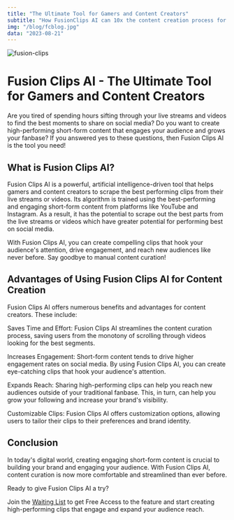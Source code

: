 ```yaml
---
title: "The Ultimate Tool for Gamers and Content Creators"
subtitle: "How FusionClips AI can 10x the content creation process for gamers."
img: "/blog/fcblog.jpg"
data: "2023-08-21"
---
```


![fusion-clips](/blog/fcblog.jpg)
# Fusion Clips AI - The Ultimate Tool for Gamers and Content Creators
Are you tired of spending hours sifting through your live streams and videos to find the best moments to share on social media? Do you want to create high-performing short-form content that engages your audience and grows your fanbase? If you answered yes to these questions, then Fusion Clips AI is the tool you need!

## What is Fusion Clips AI?
Fusion Clips AI is a powerful, artificial intelligence-driven tool that helps gamers and content creators to scrape the best performing clips from their live streams or videos. Its algorithm is trained using the best-performing and engaging short-form content from platforms like YouTube and Instagram. As a result, it has the potential to scrape out the best parts from the live streams or videos which have greater potential for performing best on social media.

With Fusion Clips AI, you can create compelling clips that hook your audience's attention, drive engagement, and reach new audiences like never before. Say goodbye to manual content curation!

## Advantages of Using Fusion Clips AI for Content Creation
Fusion Clips AI offers numerous benefits and advantages for content creators. These include:

Saves Time and Effort: Fusion Clips AI streamlines the content curation process, saving users from the monotony of scrolling through videos looking for the best segments.

Increases Engagement: Short-form content tends to drive higher engagement rates on social media. By using Fusion Clips AI, you can create eye-catching clips that hook your audience's attention.

Expands Reach: Sharing high-performing clips can help you reach new audiences outside of your traditional fanbase. This, in turn, can help you grow your following and increase your brand's visibility.

Customizable Clips: Fusion Clips AI offers customization options, allowing users to tailor their clips to their preferences and brand identity.

## Conclusion
In today's digital world, creating engaging short-form content is crucial to building your brand and engaging your audience. With Fusion Clips AI, content curation is now more comfortable and streamlined than ever before.

Ready to give Fusion Clips AI a try?

Join the [Waiting List](/#waitlist) to get Free Access to the feature and start creating high-performing clips that engage and expand your audience reach.